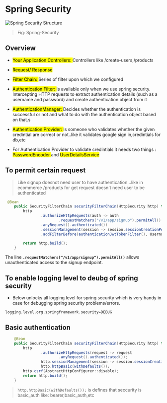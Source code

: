 # Spring Security


<img title="a title" alt="Spring Security Structure" src="https://res.cloudinary.com/dhmdgbhby/image/upload/v1723628537/remknrxzdmtwacuzkhor.png">

> Fig: Spring-Security

## Overview 

- <mark> Your Application Controllers: </mark> Controllers like /create-users,/products

- <mark> Request/ Response </mark>
- <mark>Filter Chain: </mark> Series of filter upon which we configured
- <mark> Authentication Filter: </mark> Is available only when we use spring security. 
     Intercepting HTTP requests to extract authentication details (such as a username and password)  and create authentication object from it
- <mark> AuthenticationManager: </mark> 
 Decides whether the authentication is successful or not and what to do with the authentication object based on that.s
- <mark> Authentication Provider: </mark> Is someone who validates whether the given credintial are correct or not..like it validates google sign in,credintials for db,etc

- For  Authentication Provider to validate credintials it needs two things : <mark>PasswordEncoder </mark> and <mark>UserDetailsService </mark>


## To permit certain request
>Like signup doesnot need user to have authentication...like in ecommerce /products for get request doesn't need user to be authenticated

```java
 @Bean
    public SecurityFilterChain securityFilterChain(HttpSecurity http) throws Exception {
        http
                .authorizeHttpRequests(auth -> auth
                        .requestMatchers("/v1/app/signup").permitAll()
                .anyRequest().authenticated())
                .sessionManagement(session -> session.sessionCreationPolicy(STATELESS))
                .addFilterBefore(authenticationJwtTokenFilter(), UsernamePasswordAuthenticationFilter.class);

        return http.build();
    }

```
The line **`.requestMatchers("/v1/app/signup").permitAll()`** allows unauthenticated access to the signup endpoint.

## To enable logging level to deubg of spring security
- Below unlocks all logging level for spring security which is very handy in case for debugging spring security problems/errors.

```properties
logging.level.org.springframework.security=DEBUG
```

## Basic authentication

```java
    @Bean
    public SecurityFilterChain securityFilterChain(HttpSecurity http) throws Exception {
        http
                .authorizeHttpRequests(request -> request
                        .anyRequest().authenticated());
                http.sessionManagement(session -> session.sessionCreationPolicy(STATELESS));
                http.httpBasic(withDefaults());
        http.csrf(AbstractHttpConfigurer::disable);
        return http.build();
    }
```
> ```http.httpBasic(withDefaults());``` is defines that seccurity is basic_auth like: bearer,basic_auth,etc


